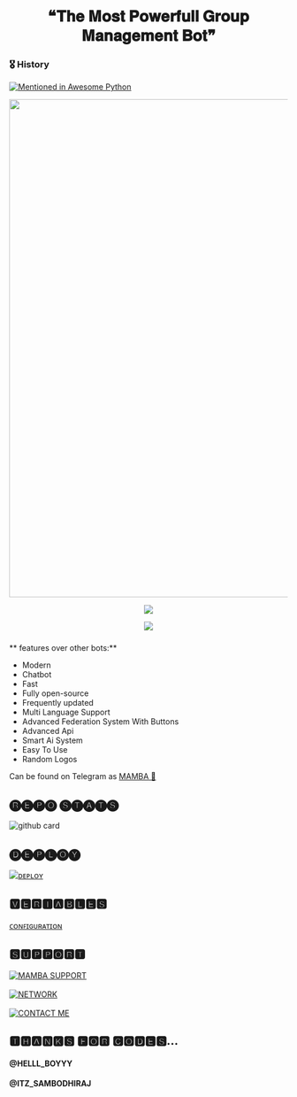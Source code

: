 <h1 align = "center"> ❝𝐓𝐡𝐞 𝐌𝐨𝐬𝐭 𝐏𝐨𝐰𝐞𝐫𝐟𝐮𝐥𝐥 𝐆𝐫𝐨𝐮𝐩 𝐌𝐚𝐧𝐚𝐠𝐞𝐦𝐞𝐧𝐭 𝐁𝐨𝐭❞ </h1>

### 🎖 History

[![Mentioned in Awesome Python](https://awesome.re/mentioned-badge.svg)](https://github.com/SUKHPAL443/MAMBA-X)

<p align = "center"><a herf = "https://t.me/MAMBAX_GBOT" alt = "MAMBA"><img src = "https://telegra.ph/file/c61dc24bd0bc889c3838d.jpg" width = "900"></a></p>

<p align = "center">
<a href = "https://python.org">
<img src = "https://forthebadge.com/images/badges/made-with-python.svg">
</p>
</a>

<p align = "center">
<a href = "https://github.com/SUKHPAL443/MAMBA-X">
<img src = "https://forthebadge.com/images/badges/open-source.svg">
</p>
</a>

###
** features over other bots:**
- Modern
- Chatbot
- Fast
- Fully open-source
- Frequently updated
- Multi Language Support
- Advanced Federation System With Buttons
- Advanced Api
- Smart Ai System
- Easy To Use
- Random Logos

Can be found on Telegram as [MAMBA 💞](https://t.me/MAMBAX_GBOT)</br>


## 🅡🅔🅟🅞 🅢🅣🅐🅣🅢
![github card](https://github-readme-stats.vercel.app/api/pin/?username=&repo=MAMBA-X&theme=dark)

## 🅓🅔🅟🅛🅞🅨
[![ᴅᴇᴘʟᴏʏ](https://www.herokucdn.com/deploy/button.svg)](https://heroku.com/deploy?template=https://github.com/SUKHPAL443/MAMBA-X)


## 🆅🅴🆁🅸🅰🅱🅻🅴🆂
[ᴄᴏɴꜰɪɢᴜʀᴀᴛɪᴏɴ](https://github.com/SUKHPAL443/MAMBA-X/blob/master/Configuration)

## 🆂🆄🅿🅿🅾🆁🆃
[![MAMBA SUPPORT](https://img.shields.io/badge/MAMBA_X_SUPPORT-red?style=for-the-badge&logo=telegram)](https://t.me/MAMBA_X_SUPPORT)</br></br>
[![NETWORK](https://img.shields.io/badge/CYBER-EAGLE-NETWORK-red?style=for-the-badge&logo=telegram)](https://t.me/CYBER_EAGLE_NETWORK)</br></br>
[![CONTACT ME](https://img.shields.io/badge/Telegram-Contact%20Me-informational)](https://t.me/MAMBA_STAR)

## 🆃🅷🅰🅽🅺🆂 🅵🅾🆁 🅲🅾🅳🅴🆂...
#### @HELLL_BOYYY
#### @ITZ_SAMBODHIRAJ




